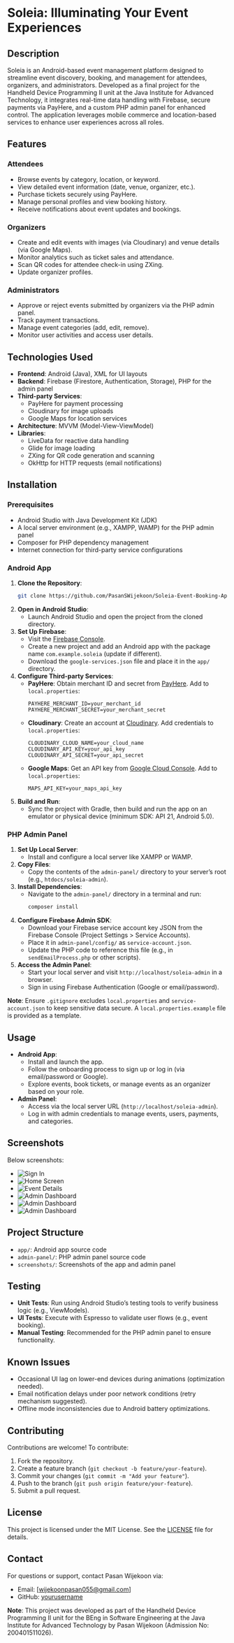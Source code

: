 # Soleia: Illuminating Your Event Experiences

## Description
Soleia is an Android-based event management platform designed to streamline event discovery, booking, and management for attendees, organizers, and administrators. Developed as a final project for the Handheld Device Programming II unit at the Java Institute for Advanced Technology, it integrates real-time data handling with Firebase, secure payments via PayHere, and a custom PHP admin panel for enhanced control. The application leverages mobile commerce and location-based services to enhance user experiences across all roles.

## Features

### Attendees
- Browse events by category, location, or keyword.
- View detailed event information (date, venue, organizer, etc.).
- Purchase tickets securely using PayHere.
- Manage personal profiles and view booking history.
- Receive notifications about event updates and bookings.

### Organizers
- Create and edit events with images (via Cloudinary) and venue details (via Google Maps).
- Monitor analytics such as ticket sales and attendance.
- Scan QR codes for attendee check-in using ZXing.
- Update organizer profiles.

### Administrators
- Approve or reject events submitted by organizers via the PHP admin panel.
- Track payment transactions.
- Manage event categories (add, edit, remove).
- Monitor user activities and access user details.

## Technologies Used
- **Frontend**: Android (Java), XML for UI layouts
- **Backend**: Firebase (Firestore, Authentication, Storage), PHP for the admin panel
- **Third-party Services**:
  - PayHere for payment processing
  - Cloudinary for image uploads
  - Google Maps for location services
- **Architecture**: MVVM (Model-View-ViewModel)
- **Libraries**:
  - LiveData for reactive data handling
  - Glide for image loading
  - ZXing for QR code generation and scanning
  - OkHttp for HTTP requests (email notifications)

## Installation

### Prerequisites
- Android Studio with Java Development Kit (JDK)
- A local server environment (e.g., XAMPP, WAMP) for the PHP admin panel
- Composer for PHP dependency management
- Internet connection for third-party service configurations

### Android App
1. **Clone the Repository**:
   ```bash
   git clone https://github.com/PasanSWijekoon/Soleia-Event-Booking-Application.git
   ```
2. **Open in Android Studio**:
   - Launch Android Studio and open the project from the cloned directory.
3. **Set Up Firebase**:
   - Visit the [Firebase Console](https://console.firebase.google.com/).
   - Create a new project and add an Android app with the package name `com.example.soleia` (update if different).
   - Download the `google-services.json` file and place it in the `app/` directory.
4. **Configure Third-party Services**:
   - **PayHere**: Obtain merchant ID and secret from [PayHere](https://www.payhere.lk/). Add to `local.properties`:
     ```
     PAYHERE_MERCHANT_ID=your_merchant_id
     PAYHERE_MERCHANT_SECRET=your_merchant_secret
     ```
   - **Cloudinary**: Create an account at [Cloudinary](https://cloudinary.com/). Add credentials to `local.properties`:
     ```
     CLOUDINARY_CLOUD_NAME=your_cloud_name
     CLOUDINARY_API_KEY=your_api_key
     CLOUDINARY_API_SECRET=your_api_secret
     ```
   - **Google Maps**: Get an API key from [Google Cloud Console](https://console.cloud.google.com/). Add to `local.properties`:
     ```
     MAPS_API_KEY=your_maps_api_key
     ```
5. **Build and Run**:
   - Sync the project with Gradle, then build and run the app on an emulator or physical device (minimum SDK: API 21, Android 5.0).

### PHP Admin Panel
1. **Set Up Local Server**:
   - Install and configure a local server like XAMPP or WAMP.
2. **Copy Files**:
   - Copy the contents of the `admin-panel/` directory to your server’s root (e.g., `htdocs/soleia-admin`).
3. **Install Dependencies**:
   - Navigate to the `admin-panel/` directory in a terminal and run:
     ```bash
     composer install
     ```
4. **Configure Firebase Admin SDK**:
   - Download your Firebase service account key JSON from the Firebase Console (Project Settings > Service Accounts).
   - Place it in `admin-panel/config/` as `service-account.json`.
   - Update the PHP code to reference this file (e.g., in `sendEmailProcess.php` or other scripts).
5. **Access the Admin Panel**:
   - Start your local server and visit `http://localhost/soleia-admin` in a browser.
   - Sign in using Firebase Authentication (Google or email/password).

**Note**: Ensure `.gitignore` excludes `local.properties` and `service-account.json` to keep sensitive data secure. A `local.properties.example` file is provided as a template.

## Usage
- **Android App**:
  - Install and launch the app.
  - Follow the onboarding process to sign up or log in (via email/password or Google).
  - Explore events, book tickets, or manage events as an organizer based on your role.
- **Admin Panel**:
  - Access via the local server URL (`http://localhost/soleia-admin`).
  - Log in with admin credentials to manage events, users, payments, and categories.

## Screenshots
Below screenshots:

- ![Sign In](https://github.com/PasanSWijekoon/Soleia-Event-Booking-Application/blob/main/Screenshots/1%20(1).jpg)
- ![Home Screen](https://github.com/PasanSWijekoon/Soleia-Event-Booking-Application/blob/main/Screenshots/1%20(2).jpg)
- ![Event Details](https://github.com/PasanSWijekoon/Soleia-Event-Booking-Application/blob/main/1%20(3).jpg?raw=true)
- ![Admin Dashboard](https://github.com/PasanSWijekoon/Soleia-Event-Booking-Application/blob/main/1%20(4).jpg?raw=true)
- ![Admin Dashboard](https://github.com/PasanSWijekoon/Soleia-Event-Booking-Application/blob/main/1%20(5).jpg?raw=true)
- ![Admin Dashboard](https://github.com/PasanSWijekoon/Soleia-Event-Booking-Application/blob/main/1%20(6).jpg?raw=true)

## Project Structure
- `app/`: Android app source code
- `admin-panel/`: PHP admin panel source code
- `screenshots/`: Screenshots of the app and admin panel

## Testing
- **Unit Tests**: Run using Android Studio’s testing tools to verify business logic (e.g., ViewModels).
- **UI Tests**: Execute with Espresso to validate user flows (e.g., event booking).
- **Manual Testing**: Recommended for the PHP admin panel to ensure functionality.

## Known Issues
- Occasional UI lag on lower-end devices during animations (optimization needed).
- Email notification delays under poor network conditions (retry mechanism suggested).
- Offline mode inconsistencies due to Android battery optimizations.

## Contributing
Contributions are welcome! To contribute:
1. Fork the repository.
2. Create a feature branch (`git checkout -b feature/your-feature`).
3. Commit your changes (`git commit -m "Add your feature"`).
4. Push to the branch (`git push origin feature/your-feature`).
5. Submit a pull request.

## License
This project is licensed under the MIT License. See the [LICENSE](LICENSE) file for details.

## Contact
For questions or support, contact Pasan Wijekoon via:
- Email: [wijekoonpasan055@gmail.com]
- GitHub: [yourusername](https://github.com/PasanSWijekoon)

**Note**: This project was developed as part of the Handheld Device Programming II unit for the BEng in Software Engineering at the Java Institute for Advanced Technology by Pasan Wijekoon (Admission No: 200401511026).
